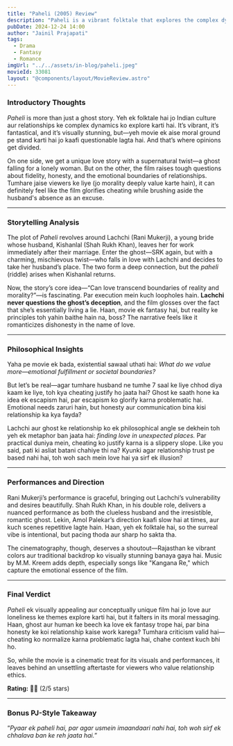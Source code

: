 ```yaml
---
title: "Paheli (2005) Review"
description: "Paheli is a vibrant folktale that explores the complex dynamics of Indian culture and relationships through a supernatural lens, raising questions about fidelity and emotional boundaries."
pubDate: 2024-12-24 14:00
author: "Jainil Prajapati"
tags:
  - Drama
  - Fantasy
  - Romance
imgUrl: "../../assets/in-blog/paheli.jpeg"
movieId: 33081
layout: "@components/layout/MovieReview.astro"
---
```


### **Introductory Thoughts**

_Paheli_ is more than just a ghost story. Yeh ek folktale hai jo Indian culture aur relationships ke complex dynamics ko explore karti hai. It’s vibrant, it’s fantastical, and it’s visually stunning, but—yeh movie ek aise moral ground pe stand karti hai jo kaafi questionable lagta hai. And that’s where opinions get divided.

On one side, we get a unique love story with a supernatural twist—a ghost falling for a lonely woman. But on the other, the film raises tough questions about fidelity, honesty, and the emotional boundaries of relationships. Tumhare jaise viewers ke liye (jo morality deeply value karte hain), it can definitely feel like the film glorifies cheating while brushing aside the husband's absence as an excuse.

---

### **Storytelling Analysis**

The plot of _Paheli_ revolves around Lachchi (Rani Mukerji), a young bride whose husband, Kishanlal (Shah Rukh Khan), leaves her for work immediately after their marriage. Enter the ghost—SRK again, but with a charming, mischievous twist—who falls in love with Lachchi and decides to take her husband’s place. The two form a deep connection, but the _paheli_ (riddle) arises when Kishanlal returns.

Now, the story’s core idea—“Can love transcend boundaries of reality and morality?”—is fascinating. Par execution mein kuch loopholes hain. **Lachchi never questions the ghost’s deception**, and the film glosses over the fact that she’s essentially living a lie. Haan, movie ek fantasy hai, but reality ke principles toh yahin baithe hain na, boss? The narrative feels like it romanticizes dishonesty in the name of love.

---

### **Philosophical Insights**

Yaha pe movie ek bada, existential sawaal uthati hai: _What do we value more—emotional fulfillment or societal boundaries?_

But let’s be real—agar tumhare husband ne tumhe 7 saal ke liye chhod diya kaam ke liye, toh kya cheating justify ho jaata hai? Ghost ke saath hone ka idea ek escapism hai, par escapism ko glorify karna problematic hai. Emotional needs zaruri hain, but honesty aur communication bina kisi relationship ka kya fayda?

Lachchi aur ghost ke relationship ko ek philosophical angle se dekhein toh yeh ek metaphor ban jaata hai: _finding love in unexpected places._ Par practical duniya mein, cheating ko justify karna is a slippery slope. Like you said, pati ki asliat batani chahiye thi na? Kyunki agar relationship trust pe based nahi hai, toh woh sach mein love hai ya sirf ek illusion?

---

### **Performances and Direction**

Rani Mukerji’s performance is graceful, bringing out Lachchi’s vulnerability and desires beautifully. Shah Rukh Khan, in his double role, delivers a nuanced performance as both the clueless husband and the irresistible, romantic ghost. Lekin, Amol Palekar’s direction kaafi slow hai at times, aur kuch scenes repetitive lagte hain. Haan, yeh ek folktale hai, so the surreal vibe is intentional, but pacing thoda aur sharp ho sakta tha.

The cinematography, though, deserves a shoutout—Rajasthan ke vibrant colors aur traditional backdrop ko visually stunning banaya gaya hai. Music by M.M. Kreem adds depth, especially songs like "Kangana Re," which capture the emotional essence of the film.

---

### **Final Verdict**

_Paheli_ ek visually appealing aur conceptually unique film hai jo love aur loneliness ke themes explore karti hai, but it falters in its moral messaging. Haan, ghost aur human ke beech ka love ek fantasy trope hai, par bina honesty ke koi relationship kaise work karega? Tumhara criticism valid hai—cheating ko normalize karna problematic lagta hai, chahe context kuch bhi ho.

So, while the movie is a cinematic treat for its visuals and performances, it leaves behind an unsettling aftertaste for viewers who value relationship ethics.

**Rating:** 🌟🌟 (2/5 stars)

---

### **Bonus PJ-Style Takeaway**

“_Pyaar ek paheli hai, par agar usmein imaandaari nahi hai, toh woh sirf ek chhalava ban ke reh jaata hai._”
